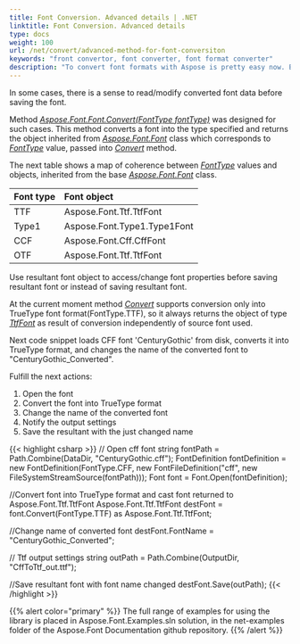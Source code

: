 ```yaml
---
title: Font Conversion. Advanced details | .NET
linktitle: Font Conversion. Advanced details
type: docs
weight: 100
url: /net/convert/advanced-method-for-font-conversiton
keywords: "front convertor, font converter, font format converter"
description: "To convert font formats with Aspose is pretty easy now. But sometimes you need to read/modify converted font data before saving the font. The method described is aimed to help with it."
---
```


In some cases, there is a sense to read/modify converted font data before saving the font.

Method [*Aspose.Font.Font.Convert(FontType fontType)*](https://apireference.aspose.com/font/net/aspose.font/font/methods/convert) was designed for such cases. This method converts a font into the type specified and 
returns the object inherited from [*Aspose.Font.Font*](https://apireference.aspose.com/font/net/aspose.font/font) class which corresponds to [*FontType*](https://apireference.aspose.com/font/net/aspose.font/fonttype) value, passed into [*Convert*](https://apireference.aspose.com/font/net/aspose.font/font/methods/convert) method.

The next table shows a map of coherence between [*FontType*](https://apireference.aspose.com/font/net/aspose.font/fonttype) values and objects, inherited from the base [*Aspose.Font.Font*](https://apireference.aspose.com/font/net/aspose.font/font) class.


| **Font type**| **Font object**|
| :- | :- |
|TTF|Aspose.Font.Ttf.TtfFont|
|Type1|Aspose.Font.Type1.Type1Font|
|CCF|Aspose.Font.Cff.CffFont|
|OTF|Aspose.Font.Ttf.TtfFont|


Use resultant font object to access/change font properties before saving resultant font or instead of saving resultant font.

At the current moment method [*Convert*](https://apireference.aspose.com/font/net/aspose.font/font/methods/convert) supports conversion only into TrueType font format(FontType.TTF), so it always returns 
the object of type [*TtfFont*](https://apireference.aspose.com/font/net/aspose.font.ttf/ttffont) as result of conversion independently of source font used. 

Next code snippet loads CFF font 'CenturyGothic' from disk, converts it into TrueType format, and changes the name of the converted font to "CenturyGothic_Converted".

Fulfill the next actions:

1. Open the font
2. Convert the font into TrueType format
3. Change the name of the converted font
4. Notify the output settings
5. Save the resultant with the just changed name

{{< highlight csharp >}} 
// Open cff font
    string fontPath = Path.Combine(DataDir, "CenturyGothic.cff");
    FontDefinition fontDefinition = new FontDefinition(FontType.CFF, new FontFileDefinition("cff", new FileSystemStreamSource(fontPath)));
    Font font = Font.Open(fontDefinition);

//Convert font into TrueType format and cast font returned to Aspose.Font.Ttf.TtfFont
    Aspose.Font.Ttf.TtfFont destFont = font.Convert(FontType.TTF) as Aspose.Font.Ttf.TtfFont;

//Change name of converted font
    destFont.FontName = "CenturyGothic_Converted";

// Ttf output settings
    string outPath = Path.Combine(OutputDir, "CffToTtf_out.ttf");

//Save resultant font with font name changed
    destFont.Save(outPath);
{{< /highlight >}}

{{% alert color="primary" %}}
The full range of examples for using the library is placed in Aspose.Font.Examples.sln solution, in the net-examples folder of the Aspose.Font Documentation github repository. 
{{% /alert %}}


